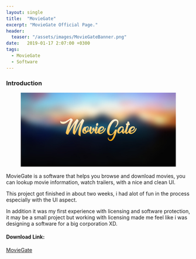 ```yaml
---
layout: single
title:  "MovieGate"
excerpt: "MovieGate Official Page."
header:
  teaser: "/assets/images/MovieGateBanner.png"
date:   2019-01-17 2:07:00 +0300
tags:
  - MovieGate 
  - Software
---
```

 
### Introduction

<figure>
	<a href=""><img src="/assets/images/Banner.jpg"></a>
</figure>

MovieGate is a software that helps you browse and download movies, you can lookup movie information, watch trailers, with a nice and clean UI.

This project got finished in about two weeks, i had alot of fun in the process especially with the UI aspect.

In addition it was my first experience with licensing and software protection, it may be a small project but working with licensing made me feel like i was designing a software for a big corporation XD.



#### Download Link:

[MovieGate](http://www.google.com)








